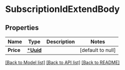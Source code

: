 # SubscriptionIdExtendBody

## Properties
Name | Type | Description | Notes
------------ | ------------- | ------------- | -------------
**Price** | [***Uuid**](uuid.md) |  | [default to null]

[[Back to Model list]](../README.md#documentation-for-models) [[Back to API list]](../README.md#documentation-for-api-endpoints) [[Back to README]](../README.md)


